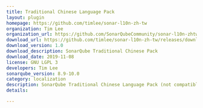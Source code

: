 ```yaml
---
title: Traditional Chinese Language Pack
layout: plugin
homepage: https://github.com/timlee/sonar-l10n-zh-tw
organization: Tim Lee
organization_url: https://github.com/SonarQubeCommunity/sonar-l10n-zhtw
download_url: https://github.com/timlee/sonar-l10n-zh-tw/releases/download/v1.0/sonar-l10n-zhtw-plugin-1.0.jar
download_version: 1.0
download_description: SonarQube Traditional Chinese Pack
download_date: 2019-11-08
license: GNU LGPL 3
developers: Tim Lee
sonarqube_version: 8.9-10.0
category: localization
description: SonarQube Traditional Chinese Language Pack (not compatible with the "Chinese Pack" which uses Simplified Chinese)
details: 

---
```

